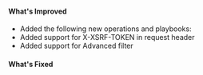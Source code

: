 #### What's Improved
- Added the following new operations and playbooks:
 - Added support for X-XSRF-TOKEN in request header
 - Added support for Advanced filter
#### What's Fixed
